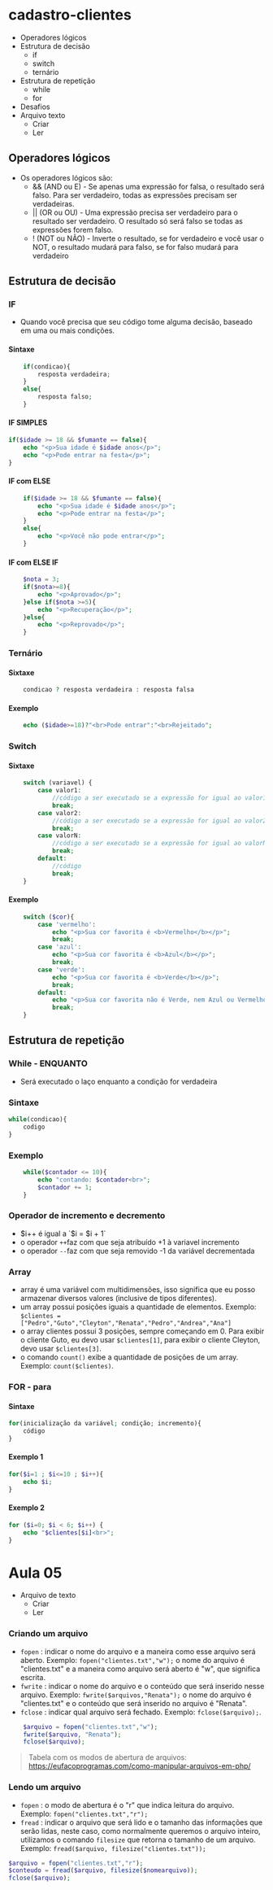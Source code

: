 # cadastro-clientes
 - Operadores lógicos 
 - Estrutura de decisão
    - if
    - switch
    - ternário
- Estrutura de repetição
    - while
    - for
- Desafios
- Arquivo texto
    - Criar
    - Ler

## Operadores lógicos
- Os operadores lógicos são:
    - && (AND ou E) - Se apenas uma expressão for falsa, o resultado será falso. Para ser verdadeiro, todas as expressões precisam ser verdadeiras.
    - || (OR ou OU) - Uma expressão precisa ser verdadeiro para o resultado ser verdadeiro. O resultado só será falso se todas as expressões forem falso.
    - !  (NOT ou NÃO) - Inverte o resultado, se for verdadeiro e você usar o NOT, o resultado mudará para falso, se for falso mudará para verdadeiro

## Estrutura de decisão
### IF
- Quando você precisa que seu código tome alguma decisão, baseado em uma ou mais condições.
#### Sintaxe
```php
    if(condicao){
        resposta verdadeira;
    }
    else{
        resposta falso;
    }
```
#### IF SIMPLES
```php
if($idade >= 18 && $fumante == false){
    echo "<p>Sua idade é $idade anos</p>";
    echo "<p>Pode entrar na festa</p>";
}
```
#### IF com ELSE
```php
    if($idade >= 18 && $fumante == false){
        echo "<p>Sua idade é $idade anos</p>";
        echo "<p>Pode entrar na festa</p>";
    }
    else{
        echo "<p>Você não pode entrar</p>";
    }
```
#### IF com ELSE IF
```php
    $nota = 3;
    if($nota>=8){
        echo "<p>Aprovado</p>";
    }else if($nota >=5){
        echo "<p>Recuperação</p>";
    }else{
        echo "<p>Reprovado</p>";
    }
```
### Ternário
#### Sixtaxe
```php
    condicao ? resposta verdadeira : resposta falsa
```
#### Exemplo
```php
    echo ($idade>=18)?"<br>Pode entrar":"<br>Rejeitado";
```

### Switch
#### Sixtaxe
```php
    switch (variavel) {
        case valor1:
            //código a ser executado se a expressão for igual ao valor1
            break;
        case valor2:
            //código a ser executado se a expressão for igual ao valor2
            break;
        case valorN:
            //código a ser executado se a expressão for igual ao valorN
            break;
        default:
            //código
            break;
    }
```

#### Exemplo
```php
    switch ($cor){
        case 'vermelho':
            echo "<p>Sua cor favorita é <b>Vermelho</b></p>";
            break;
        case 'azul':
            echo "<p>Sua cor favorita é <b>Azul</b></p>";
            break;
        case 'verde':
            echo "<p>Sua cor favorita é <b>Verde</b></p>";
            break;
        default:
            echo "<p>Sua cor favorita não é Verde, nem Azul ou Vermelho</p>";
            break;
    }
```

## Estrutura de repetição
### While - ENQUANTO
- Será executado o laço enquanto a condição for verdadeira
### Sintaxe
```php
while(condicao){
    codigo
}
```
### Exemplo
```php
    while($contador <= 10){
        echo "contando: $contador<br>";
        $contador += 1;
    }
```
### Operador de incremento e decremento
- $i++ é igual a `$i = $i + 1`
- o operador `++`faz com que seja atribuído +1 à variavel incremento
- o operador `--`faz com que seja removido -1 da variável decrementada

### Array
- array é uma variável com multidimensões, isso significa que eu posso armazenar diversos valores (inclusive de tipos diferentes).
- um array possui posições iguais a quantidade de elementos. Exemplo:
`$clientes = ["Pedro","Guto","Cleyton","Renata","Pedro","Andrea","Ana"]`
- o array clientes possui 3 posições, sempre começando em 0. Para exibir o cliente Guto, eu devo usar `$clientes[1]`, para exibir o cliente Cleyton, devo usar `$clientes[3]`.
- o comando `count()` exibe a quantidade de posições de um array. Exemplo: `count($clientes)`.

### FOR - para
#### Sintaxe
```php
for(inicialização da variável; condição; incremento){
    código
}
```

#### Exemplo 1
```php
for($i=1 ; $i<=10 ; $i++){
    echo $i;
}
```

#### Exemplo 2
```php
for ($i=0; $i < 6; $i++) { 
    echo "$clientes[$i]<br>";
}
```

# Aula 05
- Arquivo de texto
    - Criar
    - Ler

### Criando um arquivo
- `fopen` : indicar o nome do arquivo e a maneira como esse arquivo será aberto. Exemplo: `fopen("clientes.txt","w");` o nome do arquivo é "clientes.txt" e a maneira como arquivo será aberto é "w", que significa escrita.
- `fwrite` : indicar o nome do arquivo e o conteúdo que será inserido nesse arquivo. Exemplo: `fwrite($arquivos,"Renata");` o nome do arquivo é "clientes.txt" e o conteúdo que será inserido no arquivo é "Renata".
- `fclose` : indicar qual arquivo será fechado. Exemplo: `fclose($arquivo);`.
```php
    $arquivo = fopen("clientes.txt","w");
    fwrite($arquivo, "Renata");
    fclose($arquivo);
```

> Tabela com os modos de abertura de arquivos: https://eufacoprogramas.com/como-manipular-arquivos-em-php/ 
### Lendo um arquivo
- `fopen` : o modo de abertura é o "r" que indica leitura do arquivo. Exemplo: `fopen("clientes.txt","r");`
- `fread` : indicar o arquivo que será lido e o tamanho das informações que serão lidas, neste caso, como normalmente queremos o arquivo inteiro, utilizamos o comando `filesize` que retorna o tamanho de um arquivo. Exemplo: `fread($arquivo, filesize("clientes.txt"));`
```php
$arquivo = fopen("clientes.txt","r");
$conteudo = fread($arquivo, filesize($nomearquivo));
fclose($arquivo);
```
